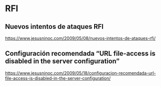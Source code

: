 # RFI

## Nuevos intentos de ataques RFI
https://www.jesusninoc.com/2009/05/08/nuevos-intentos-de-ataques-rfi/

## Configuración recomendada “URL file-access is disabled in the server configuration”
https://www.jesusninoc.com/2009/05/18/configuracion-recomendada-url-file-access-is-disabled-in-the-server-configuration/
